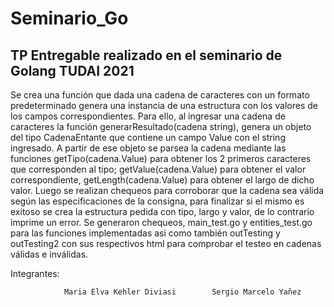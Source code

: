 # Seminario_Go

 ## TP Entregable realizado en el seminario de Golang TUDAI 2021

 Se crea una función que dada una cadena de caracteres con un formato predeterminado genera una instancia de una estructura con los valores de los campos correspondientes.
 Para ello, al ingresar una cadena de caracteres la función generarResultado(cadena string), genera un objeto del tipo CadenaEntante que contiene un campo Value con el string ingresado.
 A partir de ese objeto se parsea la cadena mediante las funciones getTipo(cadena.Value) para obtener los 2 primeros caracteres que corresponden al tipo; getValue(cadena.Value) para obtener el valor correspondiente, getLength(cadena.Value) para obtener el largo de dicho valor.
 Luego se realizan chequeos para corroborar que la cadena sea válida según las especificaciones de la consigna, para finalizar si el mismo es exitoso se crea la estructura pedida con tipo, largo y valor,
 de lo contrario imprime un error.
 Se generaron chequeos, main_test.go y entities_test.go para las funciones implementadas asi como también outTesting y outTesting2 con sus respectivos html para comprobar el testeo en cadenas válidas e inválidas.


 Integrantes:
 
                Maria Elva Kehler Diviasi        Sergio Marcelo Yañez 
 
                    
